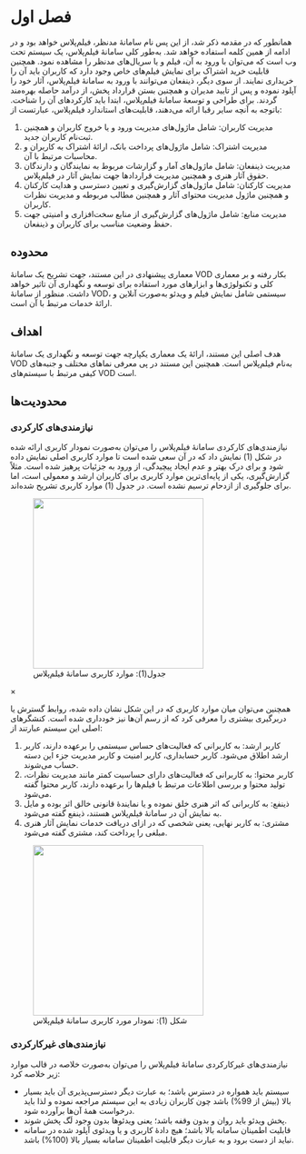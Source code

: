 # فصل اول

همانطور که در مقدمه ذکر شد، از این پس نام سامانۀ مدنظر، فیلم‌پلاس خواهد بود و در ادامه از همین کلمه استفاده خواهد شد. به‌طور کلی سامانۀ فیلم‌پلاس، یک سیستم تحت وب است که می‌توان با ورود به آن، فیلم و یا سریال‌های مدنظر را مشاهده نمود. همچنین قابلیت خرید اشتراک برای نمایش فیلم‌های خاص وجود دارد که کاربران باید آن را خریداری نمایند. از سوی دیگر، ذینفعان می‌توانند با ورود به سامانۀ فیلم‌پلاس، آثار خود را آپلود نموده و پس از تایید مدیران و همچنین بستن قرارداد پخش، از درآمد حاصله بهره‌مند گردند.
برای طراحی و توسعۀ سامانۀ فیلم‌پلاس، ابتدا باید کارکردهای آن را شناخت. باتوجه به آنچه سایر رقبا ارائه می‌دهند، قابلیت‌های استاندارد فیلم‌پلاس، عبارتست از:

1. مدیریت کاربران: شامل ماژول‌های مدیریت ورود و یا خروج کاربران و همچنین ثبت‌نام کاربران جدید.
2. مدیریت اشتراک: شامل ماژول‌های پرداخت بانک، ارائۀ اشتراک به کاربران و محاسبات مرتبط با آن.
3. مدیریت ذینفعان: شامل ماژول‌های آمار و گزارشات مربوط به نمایندگان و دارندگان حقوق آثار هنری و همچنین مدیریت قراردادها جهت نمایش آثار در فیلم‌پلاس.
4. مدیریت کارکنان: شامل ماژول‌های گزارش‌گیری و تعیین دسترسی و هدایت کارکنان و همچنین ماژول مدیریت محتوای آثار و همچنین مطالب مربوطه و مدیریت نظرات کاربران.
5. مدیریت منابع: شامل ماژول‌های گزارش‌گیری از منابع سخت‌افزاری و امنیتی جهت حفظ وضعیت مناسب برای کاربران و ذینفعان.

## محدوده

معماری پیشنهادی در این مستند، جهت تشریح یک سامانۀ VOD بکار رفته و بر معماری کلی و تکنولوژی‌ها و ابزارهای مورد استفاده برای توسعه و نگهداری آن تاثیر خواهد داشت. منظور از سامانۀ VOD، سیستمی شامل نمایش فیلم و ویدئو به‌صورت آنلاین و ارائۀ خدمات مرتبط با آن است.

## اهداف

هدف اصلی این مستند، ارائۀ یک معماری یکپارچه جهت توسعه و نگهداری یک سامانۀ VOD به‌نام فیلم‌پلاس است. همچنین این مستند در پی معرفی نماهای مختلف و جنبه‌های کیفی مرتبط با سیستم‌های VOD است.

## محدودیت‌ها

### نیازمندی‌های کارکردی

نیازمندی‌های کارکردی سامانۀ فیلم‌پلاس را می‌توان به‌صورت نمودار کاربری ارائه شده در شکل (1) نمایش داد که در آن سعی شده است تا موارد کاربری اصلی نمایش داده شود و برای درک بهتر و عدم ایجاد پیچیدگی، از ورود به جزئیات پرهیز شده است. مثلاً گزارش‌گیری، یکی از پایه‌ای‌ترین موارد کاربری برای کاربران ارشد و معمولی است، اما برای جلوگیری از ازدحام ترسیم نشده است. در جدول (1) موارد کاربری تشریح شده‌اند.


<figure>
    <img id="inlineImg" class="inlImg" src="https://github.com/alihanifi/filmplusarc/blob/main/images/Use%20Case%20Table.png?raw=true" width="300">
    <figcaption>جدول(1): موارد کاربری سامانۀ فیلم‌پلاس</figcaption>
</figure>

<div id="imgModal" class="modal">
  <span class="close">&times;</span>
  <img class="modal-content" id="img01">
  <div id="caption"></div>
</div>

همچنین می‌توان میان موارد کاربری که در این شکل نشان داده شده، روابط گسترش  یا دربرگیری  بیشتری را معرفی کرد که از رسم آن‌ها نیز خودداری شده است. کنشگرهای اصلی این سیستم عبارتند از:
1. کاربر ارشد: به کاربرانی که فعالیت‌های حساس سیستمی را برعهده دارند، کاربر ارشد اطلاق می‌شود. کاربر حسابداری، کاربر امنیت و کاربر مدیریت جزء این دسته حساب می‌شوند.
2. کاربر محتوا: به کاربرانی که فعالیت‌های دارای حساسیت کمتر مانند مدیریت نظرات، تولید محتوا و بررسی اطلاعات مرتبط با فیلم‌ها را برعهده دارند، کاربر محتوا گفته می‌شود.
3. ذینفع: به کاربرانی که اثر هنری خلق نموده و یا نمایندۀ قانونی خالق اثر بوده و مایل به نمایش آن در سامانۀ فیلم‌پلاس هستند، ذینفع گفته می‌شود.
4. مشتری: به کاربر نهایی، یعنی شخصی که در ازای دریافت خدمات نمایش آثار هنری مبلغی را پرداخت کند، مشتری گفته می‌شود.


<figure>
    <img id="inlineImg" class="inlImg" src="https://github.com/alihanifi/filmplusarc/blob/main/images/Component%20Diagram.png?raw=true" width="300">
    <figcaption>شکل (1): نمودار مورد کاربری سامانۀ فیلم‌پلاس</figcaption>
</figure>


### نیازمندی‌های غیرکارکردی
نیازمندی‌های غیرکارکردی سامانۀ فیلم‌پلاس را می‌توان به‌صورت خلاصه در قالب موارد زیر خلاصه کرد:

* سیستم باید همواره در دسترس باشد؛ به عبارت دیگر دسترسی‌پذیری آن باید بسیار بالا (بیش از 99%) باشد چون کاربران زیادی به این سیستم مراجعه نموده و لذا باید درخواست همۀ آن‌ها برآورده شود.
* پخش ویدئو باید روان و بدون وقفه باشد؛ یعنی ویدئوها بدون وجود لَگ پخش شوند.
* قابلیت اطمینان سامانه بالا باشد؛ هیچ دادۀ کاربری و یا ویدئوی آپلود شده در سامانه نباید از دست برود و به عبارت دیگر قابلیت اطمینان سامانه بسیار بالا (100%) باشد.
